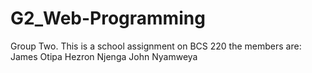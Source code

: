 # G2_Web-Programming
Group Two. This is a school assignment on BCS 220
the members are:
James Otipa
Hezron Njenga
John Nyamweya
